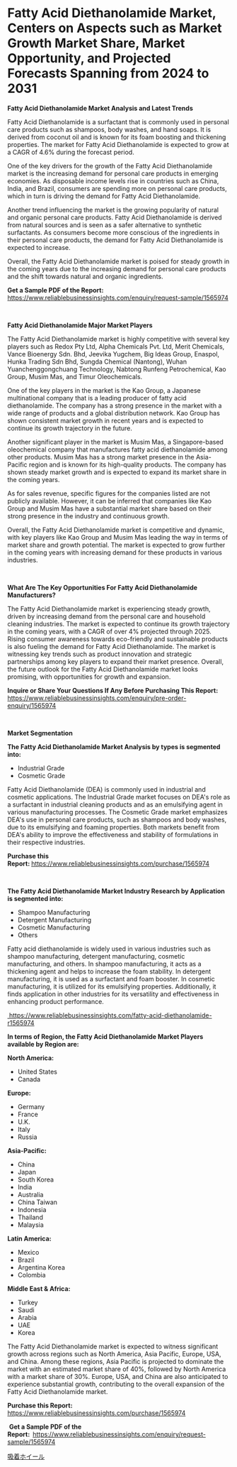 <p><h1>Fatty Acid Diethanolamide Market, Centers on Aspects such as Market Growth Market Share, Market Opportunity, and Projected Forecasts Spanning from 2024 to 2031</h1></p><p><strong>Fatty Acid Diethanolamide Market Analysis and Latest Trends</strong></p>
<p><p>Fatty Acid Diethanolamide is a surfactant that is commonly used in personal care products such as shampoos, body washes, and hand soaps. It is derived from coconut oil and is known for its foam boosting and thickening properties. The market for Fatty Acid Diethanolamide is expected to grow at a CAGR of 4.6% during the forecast period. </p><p>One of the key drivers for the growth of the Fatty Acid Diethanolamide market is the increasing demand for personal care products in emerging economies. As disposable income levels rise in countries such as China, India, and Brazil, consumers are spending more on personal care products, which in turn is driving the demand for Fatty Acid Diethanolamide. </p><p>Another trend influencing the market is the growing popularity of natural and organic personal care products. Fatty Acid Diethanolamide is derived from natural sources and is seen as a safer alternative to synthetic surfactants. As consumers become more conscious of the ingredients in their personal care products, the demand for Fatty Acid Diethanolamide is expected to increase.</p><p>Overall, the Fatty Acid Diethanolamide market is poised for steady growth in the coming years due to the increasing demand for personal care products and the shift towards natural and organic ingredients.</p></p>
<p><strong>Get a Sample PDF of the Report:&nbsp;</strong> <a href="https://www.reliablebusinessinsights.com/enquiry/request-sample/1565974">https://www.reliablebusinessinsights.com/enquiry/request-sample/1565974</a></p>
<p>&nbsp;</p>
<p><strong>Fatty Acid Diethanolamide Major Market Players</strong></p>
<p><p>The Fatty Acid Diethanolamide market is highly competitive with several key players such as Redox Pty Ltd, Alpha Chemicals Pvt. Ltd, Merit Chemicals, Vance Bioenergy Sdn. Bhd, Jeevika Yugchem, Big Ideas Group, Enaspol, Hunka Trading Sdn Bhd, Sungda Chemical (Nantong), Wuhan Yuanchenggongchuang Technology, Nabtong Runfeng Petrochemical, Kao Group, Musim Mas, and Timur Oleochemicals.</p><p>One of the key players in the market is the Kao Group, a Japanese multinational company that is a leading producer of fatty acid diethanolamide. The company has a strong presence in the market with a wide range of products and a global distribution network. Kao Group has shown consistent market growth in recent years and is expected to continue its growth trajectory in the future.</p><p>Another significant player in the market is Musim Mas, a Singapore-based oleochemical company that manufactures fatty acid diethanolamide among other products. Musim Mas has a strong market presence in the Asia-Pacific region and is known for its high-quality products. The company has shown steady market growth and is expected to expand its market share in the coming years.</p><p>As for sales revenue, specific figures for the companies listed are not publicly available. However, it can be inferred that companies like Kao Group and Musim Mas have a substantial market share based on their strong presence in the industry and continuous growth.</p><p>Overall, the Fatty Acid Diethanolamide market is competitive and dynamic, with key players like Kao Group and Musim Mas leading the way in terms of market share and growth potential. The market is expected to grow further in the coming years with increasing demand for these products in various industries.</p></p>
<p>&nbsp;</p>
<p><strong>What Are The Key Opportunities For Fatty Acid Diethanolamide Manufacturers?</strong></p>
<p><p>The Fatty Acid Diethanolamide market is experiencing steady growth, driven by increasing demand from the personal care and household cleaning industries. The market is expected to continue its growth trajectory in the coming years, with a CAGR of over 4% projected through 2025. Rising consumer awareness towards eco-friendly and sustainable products is also fueling the demand for Fatty Acid Diethanolamide. The market is witnessing key trends such as product innovation and strategic partnerships among key players to expand their market presence. Overall, the future outlook for the Fatty Acid Diethanolamide market looks promising, with opportunities for growth and expansion.</p></p>
<p><strong>Inquire or Share Your Questions If Any Before Purchasing This Report:</strong> <a href="https://www.reliablebusinessinsights.com/enquiry/pre-order-enquiry/1565974">https://www.reliablebusinessinsights.com/enquiry/pre-order-enquiry/1565974</a></p>
<p>&nbsp;</p>
<p><strong>Market Segmentation</strong></p>
<p><strong>The Fatty Acid Diethanolamide Market Analysis by types is segmented into:</strong></p>
<p><ul><li>Industrial Grade</li><li>Cosmetic Grade</li></ul></p>
<p><p>Fatty Acid Diethanolamide (DEA) is commonly used in industrial and cosmetic applications. The Industrial Grade market focuses on DEA's role as a surfactant in industrial cleaning products and as an emulsifying agent in various manufacturing processes. The Cosmetic Grade market emphasizes DEA's use in personal care products, such as shampoos and body washes, due to its emulsifying and foaming properties. Both markets benefit from DEA's ability to improve the effectiveness and stability of formulations in their respective industries.</p></p>
<p><strong>Purchase this Report:&nbsp;</strong><a href="https://www.reliablebusinessinsights.com/purchase/1565974">https://www.reliablebusinessinsights.com/purchase/1565974</a></p>
<p>&nbsp;</p>
<p><strong>The Fatty Acid Diethanolamide Market Industry Research by Application is segmented into:</strong></p>
<p><ul><li>Shampoo Manufacturing</li><li>Detergent Manufacturing</li><li>Cosmetic Manufacturing</li><li>Others</li></ul></p>
<p><p>Fatty acid diethanolamide is widely used in various industries such as shampoo manufacturing, detergent manufacturing, cosmetic manufacturing, and others. In shampoo manufacturing, it acts as a thickening agent and helps to increase the foam stability. In detergent manufacturing, it is used as a surfactant and foam booster. In cosmetic manufacturing, it is utilized for its emulsifying properties. Additionally, it finds application in other industries for its versatility and effectiveness in enhancing product performance.</p></p>
<p><a href="https://www.reliablebusinessinsights.com/fatty-acid-diethanolamide-r1565974">&nbsp;https://www.reliablebusinessinsights.com/fatty-acid-diethanolamide-r1565974</a></p>
<p><strong>In terms of Region, the Fatty Acid Diethanolamide Market Players available by Region are:</strong></p>
<p>
    <p> <strong> North America: </strong>
        <ul>
            <li>United States</li>
            <li>Canada</li>
        </ul>
        </p> 
    <p> <strong> Europe: </strong>
        <ul>
            <li>Germany</li>
            <li>France</li>
            <li>U.K.</li>
            <li>Italy</li>
            <li>Russia</li>
        </ul>
        </p> 
    <p> <strong> Asia-Pacific: </strong>
        <ul>
            <li>China</li>
            <li>Japan</li>
            <li>South Korea</li>
            <li>India</li>
            <li>Australia</li>
            <li>China Taiwan</li>
            <li>Indonesia</li>
            <li>Thailand</li>
            <li>Malaysia</li>
        </ul>
        </p> 
    <p> <strong> Latin America: </strong>
        <ul>
            <li>Mexico</li>
            <li>Brazil</li>
            <li>Argentina Korea</li>
            <li>Colombia</li>
        </ul>
        </p> 
    <p> <strong> Middle East & Africa: </strong>
        <ul>
            <li>Turkey</li>
            <li>Saudi</li>
            <li>Arabia</li>
            <li>UAE</li>
            <li>Korea</li>
        </ul>
    </p>
    </p>
<p><p>The Fatty Acid Diethanolamide market is expected to witness significant growth across regions such as North America, Asia Pacific, Europe, USA, and China. Among these regions, Asia Pacific is projected to dominate the market with an estimated market share of 40%, followed by North America with a market share of 30%. Europe, USA, and China are also anticipated to experience substantial growth, contributing to the overall expansion of the Fatty Acid Diethanolamide market.</p></p>
<p><strong>Purchase this Report: </strong><a href="https://www.reliablebusinessinsights.com/purchase/1565974">https://www.reliablebusinessinsights.com/purchase/1565974</a></p>
<p>&nbsp;<strong>Get a Sample PDF of the Report:&nbsp;&nbsp;</strong><a href="https://www.reliablebusinessinsights.com/enquiry/request-sample/1565974">https://www.reliablebusinessinsights.com/enquiry/request-sample/1565974</a></p>
<p><strong></strong></p>
<p><p><a href="https://github.com/ihabdkwlxs948/Market-Research-Report-List-2/blob/main/5124942129952.md">吸着ホイール</a></p></p>